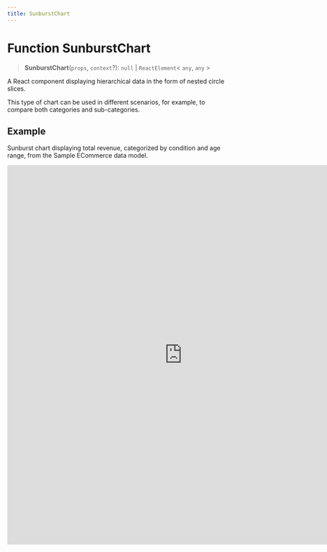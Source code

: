 ```yaml
---
title: SunburstChart
---
```


# Function SunburstChart

> **SunburstChart**(`props`, `context`?): `null` \| `ReactElement`\< `any`, `any` \>

A React component displaying hierarchical data in the form of nested circle slices.

This type of chart can be used in different scenarios, for example, to compare both categories and sub-categories.

## Example

Sunburst chart displaying total revenue, categorized by condition and age range, from the Sample ECommerce data model.

<iframe
 src='https://csdk-playground.sisense.com/?example=charts%2Fsunburst-chart&mode=docs'
 width=800
 height=870
 style='border:none;'
/>

## Parameters

| Parameter | Type | Description |
| :------ | :------ | :------ |
| `props` | [`SunburstChartProps`](../interfaces/interface.SunburstChartProps.md) | Sunburst chart properties |
| `context`? | `any` | - |

## Returns

`null` \| `ReactElement`\< `any`, `any` \>

Sunburst Chart component
